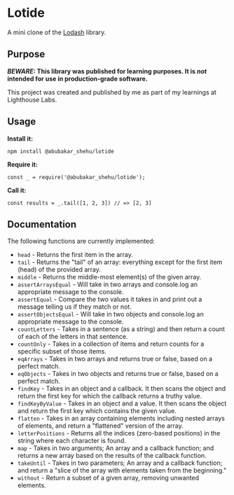 # Lotide

A mini clone of the [Lodash](https://lodash.com) library.

## Purpose

**_BEWARE:_ This library was published for learning purposes. It is _not_ intended for use in production-grade software.**

This project was created and published by me as part of my learnings at Lighthouse Labs.

## Usage

**Install it:**

`npm install @abubakar_shehu/lotide`

**Require it:**

`const _ = require('@abubakar_shehu/lotide');`

**Call it:**

`const results = _.tail([1, 2, 3]) // => [2, 3]`

## Documentation

The following functions are currently implemented:

- `head` - Returns the first item in the array.
- `tail` - Returns the "tail" of an array: everything except for the first item (head) of the provided array.
- `middle` - Returns the middle-most element(s) of the given array.
- `assertArraysEqual` - Will take in two arrays and console.log an appropriate message to the console.
- `assertEqual` - Compare the two values it takes in and print out a message telling us if they match or not.
- `assertObjectsEqual` - Will take in two objects and console.log an appropriate message to the console. 
- `countLetters` - Takes in a sentence (as a string) and then return a count of each of the letters in that sentence.
- `countOnly` - Takes in a collection of items and return counts for a specific subset of those items.  
- `eqArrays` - Takes in two arrays and returns true or false, based on a perfect match. 
- `eqObjects` - Takes in two objects and returns true or false, based on a perfect match.
- `findKey` - Takes in an object and a callback. It then scans the object and return the first key for which the callback returns a truthy value. 
- `findKeyByValue` - Takes in an object and a value. It then scans the object and return the first key which contains the given value.
- `flatten` - Takes in an array containing elements including nested arrays of elements, and return a "flattened" version of the array.
- `letterPositions` - Returns all the indices (zero-based positions) in the string where each character is found.
- `map` - Takes in two arguments; An array and a callback function; and returns a new array based on the results of the callback function.
- `takeUntil` - Takes in two parameters; An array and a callback function; and return a "slice of the array with elements taken from the beginning."
- `without` - Return a subset of a given array, removing unwanted elements.

